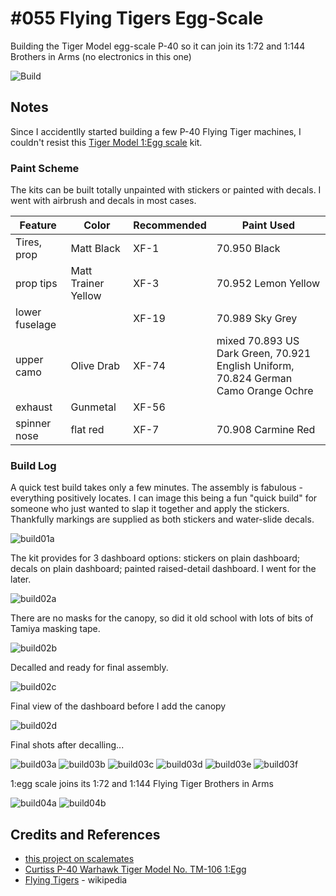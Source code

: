 # #055 Flying Tigers Egg-Scale

Building the Tiger Model egg-scale P-40 so it can join its 1:72 and 1:144 Brothers in Arms (no electronics in this one)

![Build](./assets/EggScale_build.jpg?raw=true)

## Notes

Since I accidentlly started building a few P-40 Flying Tiger machines, I couldn't resist this
[Tiger Model 1:Egg scale](https://www.scalemates.com/kits/tiger-model-tm-106-curtiss-p-40-warhawk--971184)
kit.

### Paint Scheme

The kits can be built totally unpainted with stickers or painted with decals.
I went with airbrush and decals in most cases.

| Feature         | Color                                        | Recommended | Paint Used |
|-----------------|----------------------------------------------|-------------|------------|
| Tires, prop     | Matt Black                                   | XF-1        | 70.950 Black |
| prop tips       | Matt Trainer Yellow                          | XF-3        | 70.952 Lemon Yellow |
| lower fuselage  |                                              | XF-19       | 70.989 Sky Grey |
| upper camo      | Olive Drab                                   | XF-74       | mixed 70.893 US Dark Green, 70.921 English Uniform, 70.824 German Camo Orange Ochre |
| exhaust         | Gunmetal                                     | XF-56       |  |
| spinner nose    | flat red                                     | XF-7        | 70.908 Carmine Red |

### Build Log

A quick test build takes only a few minutes. The assembly is fabulous - everything positively locates.
I can image this being a fun "quick build" for someone who just wanted to slap it together and apply the stickers.
Thankfully markings are supplied as both stickers and water-slide decals.

![build01a](./assets/build01a.jpg?raw=true)

The kit provides for 3 dashboard options: stickers on plain dashboard; decals on plain dashboard; painted raised-detail dashboard. I went for the later.

![build02a](./assets/build02a.jpg?raw=true)

There are no masks for the canopy, so did it old school with lots of bits of Tamiya masking tape.

![build02b](./assets/build02b.jpg?raw=true)

Decalled and ready for final assembly.

![build02c](./assets/build02c.jpg?raw=true)

Final view of the dashboard before I add the canopy

![build02d](./assets/build02d.jpg?raw=true)

Final shots after decalling...

![build03a](./assets/build03a.jpg?raw=true)
![build03b](./assets/build03b.jpg?raw=true)
![build03c](./assets/build03c.jpg?raw=true)
![build03d](./assets/build03d.jpg?raw=true)
![build03e](./assets/build03e.jpg?raw=true)
![build03f](./assets/build03f.jpg?raw=true)

1:egg scale joins its 1:72 and 1:144 Flying Tiger Brothers in Arms

![build04a](./assets/build04a.jpg?raw=true)
![build04b](./assets/build04b.jpg?raw=true)

## Credits and References

* [this project on scalemates](https://www.scalemates.com/profiles/mate.php?id=74137&p=projects&project=131333)
* [Curtiss P-40 Warhawk Tiger Model No. TM-106 1:Egg](https://www.scalemates.com/kits/tiger-model-tm-106-curtiss-p-40-warhawk--971184)
* [Flying Tigers](https://en.wikipedia.org/wiki/Flying_Tigers) - wikipedia
